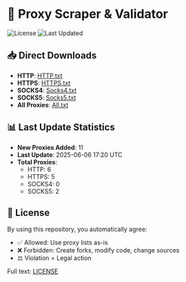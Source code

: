# 🔄 Proxy Scraper & Validator 

![License](https://img.shields.io/badge/License-Custom-red?style=flat-square)
![Last Updated](https://img.shields.io/github/last-commit/SublimateTheBerry/FreeProxiesListSTB.svg)

## 📥 Direct Downloads
- **HTTP**: [HTTP.txt](https://raw.githubusercontent.com/SublimateTheBerry/FreeProxiesListSTB/main/HTTP.txt)
- **HTTPS**: [HTTPS.txt](https://raw.githubusercontent.com/SublimateTheBerry/FreeProxiesListSTB/main/HTTPS.txt)
- **SOCKS4**: [Socks4.txt](https://raw.githubusercontent.com/SublimateTheBerry/FreeProxiesListSTB/main/Socks4.txt)
- **SOCKS5**: [Socks5.txt](https://raw.githubusercontent.com/SublimateTheBerry/FreeProxiesListSTB/main/Socks5.txt)
- **All Proxies**: [All.txt](https://raw.githubusercontent.com/SublimateTheBerry/FreeProxiesListSTB/main/All.txt)

## 📊 Last Update Statistics
- **New Proxies Added**: 11
- **Last Update**: 2025-06-06 17:20 UTC
- **Total Proxies**:
  - HTTP: 6
  - HTTPS: 5
  - SOCKS4: 0
  - SOCKS5: 2

## 📜 License 
By using this repository, you automatically agree:
- ✅ Allowed: Use proxy lists as-is
- ❌ Forbidden: Create forks, modify code, change sources
- ⚖️ Violation = Legal action

Full text: [LICENSE](LICENSE.md)
